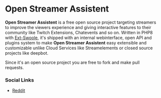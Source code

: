 # Open Streamer Assistent
**Open Streamer Assistent** is a free open source project targeting streamers to improve the viewers experience and giving interactive features to their community like Twitch Extensions, Chatevents and so on.
Written in PHP8 with [Ext-Swoole](https://github.com/swoole/swoole-src), it's shipped with an internal webinterface, open API and plugins system to make **Open Streamer Assistent** easy extensible and customizable unlike Cloud Services like Streamelements or closed source projects like deepbot.

Since it's an open source project you are free to fork and make pull requests.


### Social Links
* [Reddit](https://www.reddit.com/r/TwitchAssistent/)
